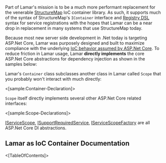 <!--title:Lamar as IoC Container-->

Part of Lamar's mission is to be a much more performant replacement for the venerable [StructureMap](http://structuremap.github.io/) IoC container library.
As such, it supports much of the syntax of StructureMap's `IContainer` interface and [Registry DSL](http://structuremap.github.io/registration/registry-dsl/) syntax for service registrations with the hopes that Lamar can be a near drop in replacement in many systems that use StructureMap today.

Because most new server side development in .Net today is targeting ASP.Net Core, Lamar was purposely designed and built to maximize compliance
with the underlying [IoC behavior assumed by ASP.Net Core](https://docs.microsoft.com/en-us/aspnet/core/fundamentals/dependency-injection?view=aspnetcore-2.0). To reduce friction in Lamar usage, Lamar **directly implements** the core ASP.Net Core abstractions for dependency injection as shown in the samples below:

Lamar's `Container` class subclasses another class in Lamar called `Scope` that you probably won't interact with much directly:

<[sample:Container-Declaration]>

`Scope` itself directly implements several other ASP.Net Core related interfaces:

<[sample:Scope-Declarations]>

[IServiceScope](https://docs.microsoft.com/en-us/dotnet/api/microsoft.extensions.dependencyinjection.iservicescope?view=aspnetcore-2.1), [ISupportRequiredService](https://docs.microsoft.com/en-us/dotnet/api/microsoft.extensions.dependencyinjection.isupportrequiredservice?view=aspnetcore-2.1), [IServiceScopeFactory](https://docs.microsoft.com/en-us/dotnet/api/microsoft.extensions.dependencyinjection.iservicescopefactory?view=aspnetcore-2.1) are all ASP.Net Core DI abstractions.


## Lamar as IoC Container Documentation

<[TableOfContents]>

